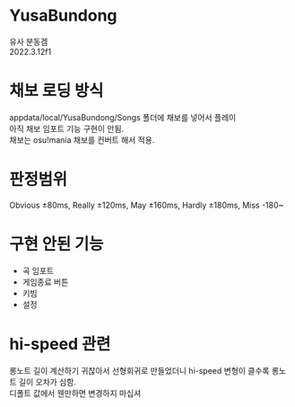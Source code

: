 # YusaBundong
유사 분동겜  
2022.3.12f1

# 채보 로딩 방식
appdata/local/YusaBundong/Songs 폴더에 채보를 넣어서 플레이  
아직 채보 임포트 기능 구현이 안됨.  
채보는 osu!mania 채보를 컨버트 해서 적용.

# 판정범위
Obvious ±80ms, Really ±120ms, May ±160ms, Hardly ±180ms, Miss -180~

# 구현 안된 기능
 - 곡 임포트
 - 게임종료 버튼
 - 키빔
 - 설정

# hi-speed 관련
롱노트 길이 계산하기 귀찮아서 선형회귀로 만들었더니 hi-speed 변형이 클수록 롱노트 길이 오차가 심함.  
디폴트 값에서 웬만하면 변경하지 마십셔